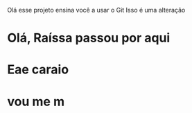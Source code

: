 Olá esse projeto ensina você a usar o Git
Isso é uma alteração

# Olá, Raíssa passou por aqui

# Eae caraio
 # vou me m
 
